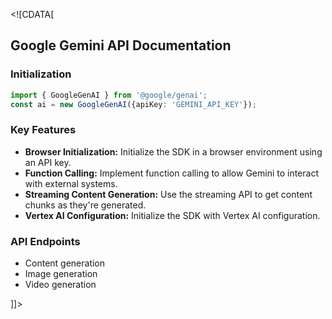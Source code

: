 <!\[CDATA[
## Google Gemini API Documentation

### Initialization

```typescript
import { GoogleGenAI } from '@google/genai';
const ai = new GoogleGenAI({apiKey: 'GEMINI_API_KEY'});
```

### Key Features

*   **Browser Initialization:** Initialize the SDK in a browser environment using an API key.
*   **Function Calling:** Implement function calling to allow Gemini to interact with external systems.
*   **Streaming Content Generation:** Use the streaming API to get content chunks as they're generated.
*   **Vertex AI Configuration:** Initialize the SDK with Vertex AI configuration.

### API Endpoints

*   Content generation
*   Image generation
*   Video generation

]]>